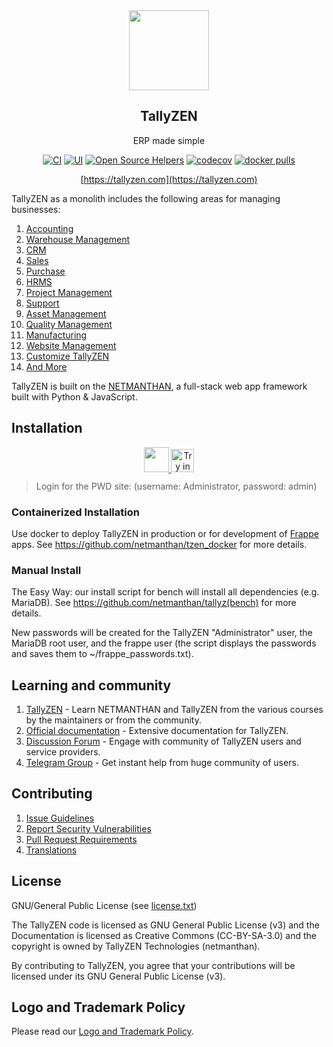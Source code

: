 <div align="center">
    <a href="https://tallyzen.com">
        <img src="https://raw.githubusercontent.com/frappe/tallyzen/develop/tallyzen/public/images/tallyzen-logo.png" height="128">
    </a>
    <h2>TallyZEN</h2>
    <p align="center">
        <p>ERP made simple</p>
    </p>

[![CI](https://github.com/netmanthan/tallyzen/actions/workflows/server-tests.yml/badge.svg?branch=develop)](https://github.com/netmanthan/tallyzen/actions/workflows/server-tests.yml)
[![UI](https://github.com/tallyzen/tallyzen_ui_tests/actions/workflows/ui-tests.yml/badge.svg?branch=develop&event=schedule)](https://github.com/tallyzen/tallyzen_ui_tests/actions/workflows/ui-tests.yml)
[![Open Source Helpers](https://www.codetriage.com/frappe/tallyzen/badges/users.svg)](https://www.codetriage.com/frappe/tallyzen)
[![codecov](https://codecov.io/gh/frappe/tallyzen/branch/develop/graph/badge.svg?token=0TwvyUg3I5)](https://codecov.io/gh/frappe/tallyzen)
[![docker pulls](https://img.shields.io/docker/pulls/frappe/tallyzen-worker.svg)](https://hub.docker.com/r/frappe/tallyzen-worker)

[https://tallyzen.com](https://tallyzen.com)

</div>

TallyZEN as a monolith includes the following areas for managing businesses:

1. [Accounting](https://tallyzen.com/open-source-accounting)
1. [Warehouse Management](https://tallyzen.com/distribution/warehouse-management-system)
1. [CRM](https://tallyzen.com/open-source-crm)
1. [Sales](https://tallyzen.com/open-source-sales-purchase)
1. [Purchase](https://tallyzen.com/open-source-sales-purchase)
1. [HRMS](https://tallyzen.com/open-source-hrms)
1. [Project Management](https://tallyzen.com/open-source-projects)
1. [Support](https://tallyzen.com/open-source-help-desk-software)
1. [Asset Management](https://tallyzen.com/open-source-asset-management-software)
1. [Quality Management](https://tallyzen.com/docs/user/manual/en/quality-management)
1. [Manufacturing](https://tallyzen.com/open-source-manufacturing-erp-software)
1. [Website Management](https://tallyzen.com/open-source-website-builder-software)
1. [Customize TallyZEN](https://tallyzen.com/docs/user/manual/en/customize-tallyzen)
1. [And More](https://tallyzen.com/docs/user/manual/en/)

TallyZEN is built on the [NETMANTHAN](https://github.com/netmanthan/tzen), a full-stack web app framework built with Python & JavaScript.

## Installation

<div align="center" style="max-height: 40px;">
    <a href="https://tallyzen.com/tallyzen/signup">
        <img src=".github/try-on-f-cloud-button.svg" height="40">
    </a>
    <a href="https://labs.play-with-docker.com/?stack=https://raw.githubusercontent.com/frappe/frappe_docker/main/pwd.yml">
      <img src="https://raw.githubusercontent.com/play-with-docker/stacks/master/assets/images/button.png" alt="Try in PWD" height="37"/>
    </a>
</div>

> Login for the PWD site: (username: Administrator, password: admin)

### Containerized Installation

Use docker to deploy TallyZEN in production or for development of [Frappe](https://github.com/netmanthan/tzen) apps. See https://github.com/netmanthan/tzen_docker for more details.

### Manual Install

The Easy Way: our install script for bench will install all dependencies (e.g. MariaDB). See https://github.com/netmanthan/tallyz(bench) for more details.

New passwords will be created for the TallyZEN "Administrator" user, the MariaDB root user, and the frappe user (the script displays the passwords and saves them to ~/frappe_passwords.txt).


## Learning and community

1. [TallyZEN](https://tzen.tallyzen.com) - Learn NETMANTHAN and TallyZEN from the various courses by the maintainers or from the community.
2. [Official documentation](https://docs.tallyzen.com/) - Extensive documentation for TallyZEN.
3. [Discussion Forum](https://discuss.tallyzen.com/) - Engage with community of TallyZEN users and service providers.
4. [Telegram Group](https://tallyzen_public.t.me) - Get instant help from huge community of users.


## Contributing

1. [Issue Guidelines](https://github.com/netmanthan/tallyzen/wiki/Issue-Guidelines)
1. [Report Security Vulnerabilities](https://tallyzen.com/security)
1. [Pull Request Requirements](https://github.com/netmanthan/tallyzen/wiki/Contribution-Guidelines)
1. [Translations](https://translate.tallyzen.com)


## License

GNU/General Public License (see [license.txt](license.txt))

The TallyZEN code is licensed as GNU General Public License (v3) and the Documentation is licensed as Creative Commons (CC-BY-SA-3.0) and the copyright is owned by TallyZEN Technologies (netmanthan).

By contributing to TallyZEN, you agree that your contributions will be licensed under its GNU General Public License (v3).

## Logo and Trademark Policy

Please read our [Logo and Trademark Policy](TRADEMARK_POLICY.md).
